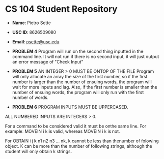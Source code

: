 # CS 104 Student Repository

- **Name**: Pietro Sette
- **USC ID**: 8626509080
- **Email**: psette@usc.edu
- **PROBLEM 4**
Program will run on the second thing inputted in the command line. It will not run if there is no second input, it will just output an error message of "Check Input"

- **PROBLEM 5**
AN INTEGER > 0 MUST BE ONTOP OF THE FILE
Program will only allocate an array the size of the first number, so if the first number is larger than the number of ensuing words, the program will wait for more inputs and lag. Also, if the first number is smaller than the number of ensuing words, the program will only run with the first number of words.

- **PROBLEM 6** 
PROGRAM INPUTS MUST BE UPPERCASED.

ALL NUMBERED INPUTS ARE INTEGERS > 0.

For a command to be considered valid it must be onthe same line. For example:
MOVEIN i k
is valid, whereas
MOVEIN i
k
is not.

For OBTAIN i j k n1 n2 n3 ... nk, k cannot be less than thenumber of folowing object. K can be more than the number of following strings, although the student will only obtain k strings.
